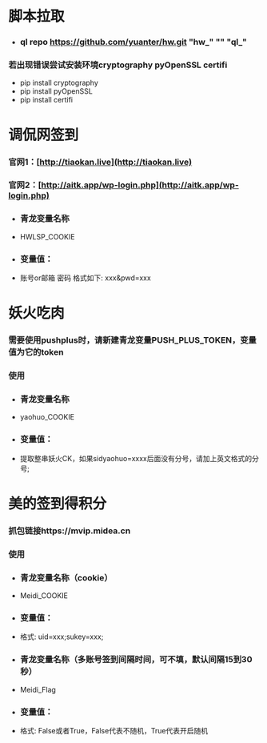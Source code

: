 # 脚本拉取
* ### ql repo https://github.com/yuanter/hw.git "hw_" "" "ql_"

### 若出现错误尝试安装环境cryptography pyOpenSSL certifi
* pip install cryptography
* pip install pyOpenSSL
* pip install certifi



# 调侃网签到
### 官网1：[http://tiaokan.live](http://tiaokan.live)
### 官网2：[http://aitk.app/wp-login.php](http://aitk.app/wp-login.php)
* ### 青龙变量名称  
* HWLSP_COOKIE
* ### 变量值：  
* 账号or邮箱 密码 格式如下: xxx&pwd=xxx

# 妖火吃肉
### 需要使用pushplus时，请新建青龙变量PUSH_PLUS_TOKEN，变量值为它的token
### 使用
* ### 青龙变量名称  
* yaohuo_COOKIE
* ### 变量值：  
* 提取整串妖火CK，如果sidyaohuo=xxxx后面没有分号，请加上英文格式的分号;

# 美的签到得积分
### 抓包链接https://mvip.midea.cn
### 使用
* ### 青龙变量名称（cookie）  
* Meidi_COOKIE
* ### 变量值：  
* 格式: uid=xxx;sukey=xxx;

* ### 青龙变量名称（多账号签到间隔时间，可不填，默认间隔15到30秒）  
* Meidi_Flag
* ### 变量值：  
* 格式: False或者True，False代表不随机，True代表开启随机
